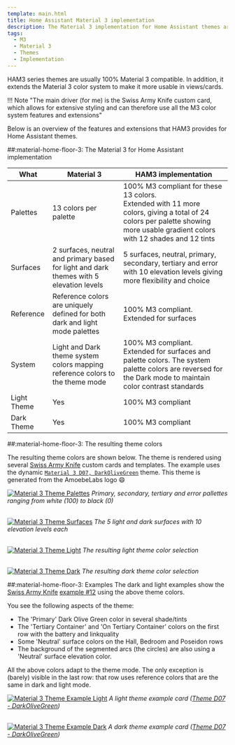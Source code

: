 ```yaml
---
template: main.html
title: Home Assistant Material 3 implementation
description: The Material 3 implementation for Home Assistant themes are 100% compatible. It further extends the M3 color system to make it more usable in views/cards. 
tags:
  - M3
  - Material 3
  - Themes
  - Implementation
---
```


<!-- GT/GML -->

HAM3 series themes are usually 100% Material 3 compatible. In addition, it extends the Material 3 color system to make it more usable in views/cards. 

!!! Note "The main driver (for me) is the Swiss Army Knife custom card, which allows for extensive styling and can therefore use all the M3 color system features and extensions"

Below is an overview of the features and extensions that HAM3 provides for Home Assistant themes.

##:material-home-floor-3: The Material 3 for Home Assistant implementation

| What | Material 3 | HAM3 implementation |
| ---- | ---------- |  ------------------- |
| Palettes | 13 colors per palette | 100% M3 compliant for these 13 colors. <br>Extended with 11 more colors, giving a total of 24 colors per palette showing more usable gradient colors with 12 shades and 12 tints |
| Surfaces | 2 surfaces, neutral and primary based for light and dark themes with 5 elevation levels | 5 surfaces, neutral, primary, secondary, tertiary and error with 10 elevation levels giving more flexibility and choice |
| Reference | Reference colors are uniquely defined for both dark and light mode palettes | 100% M3 compliant. <br>Extended for surfaces |
| System | Light and Dark theme system colors mapping reference colors to the theme mode | 100% M3 compliant. <br>Extended for surfaces and palette colors. The system palette colors are reversed for the Dark mode to maintain color contrast standards |
| Light Theme | Yes | 100% M3 compliant | 
| Dark Theme | Yes | 100% M3 compliant | 

##:material-home-floor-3: The resulting theme colors

The resulting theme colors are shown below. The theme is rendered using several [Swiss Army Knife][sak-docs-url] custom cards and templates. The example uses the dynamic [`Material 3 D07, DarkOliveGreen`][example-d7-md] theme. This theme is generated from the AmoebeLabs logo :smile:

[![Material 3 Theme Palettes]][Material 3 Theme Palettes]
_Primary, secondary, tertiary and error pallettes ranging from white (100) to black (0)_


<br>[![Material 3 Theme Surfaces]][Material 3 Theme Surfaces]
_The 5 light and dark surfaces with 10 elevation levels each_


<br>[![Material 3 Theme Light]][Material 3 Theme Light]
_The resulting light theme color selection_

<br>[![Material 3 Theme Dark]][Material 3 Theme Dark]
_The resulting dark theme color selection_


##:material-home-floor-3: Examples
The dark and light examples show the [Swiss Army Knife][sak-docs-url] [example \#12][sak-docs-example-12-url] using the above theme colors.

You see the following aspects of the theme:

- The 'Primary' Dark Olive Green color in several shade/tints
- The 'Tertiary Container' and 'On Tertiary Container' colors on the first row with the battery and linkquality
- Some 'Neutral' surface colors on the Hall, Bedroom and Poseidon rows
- The background of the segmented arcs (the circles) are also using a 'Neutral' surface elevation color.

All the above colors adapt to the theme mode. The only exception is (barely) visible in the last row: that row uses reference colors that are the same in dark and light mode.

[![Material 3 Theme Example Light]][Material 3 Theme Example Light]
_A light theme example card ([Theme D07 - DarkOliveGreen][example-d7-md])_

<br>[![Material 3 Theme Example Dark]][Material 3 Theme Example Dark]
_A dark theme example card ([Theme D07 - DarkOliveGreen][example-d7-md])_

<!-- Image References -->

[Material 3 Theme Palettes]: ../assets/screenshots/m3-theme-d07-palettes.png
[Material 3 Theme Surfaces]: ../assets/screenshots/m3-theme-d07-surfaces.png
[Material 3 Theme Light]: ../assets/screenshots/m3-theme-d07-light.png
[Material 3 Theme Dark]: ../assets/screenshots/m3-theme-d07-dark.png

[Material 3 Theme Example Light]: ../assets/screenshots/m3-example-d07-light.png
[Material 3 Theme Example Dark]: ../assets/screenshots/m3-example-d07-dark.png

<!-- Internal References -->
[example-d7-md]: ../examples/material3-example-theme-d07-darkolivegreen.md

<!-- External References -->
[sak-docs-url]: https://swiss-army-knife.docs.amoebelabs.com
[sak-docs-example-12-url]: https://swiss-army-knife.docs.amoebelabs.com/examples/example-12/
